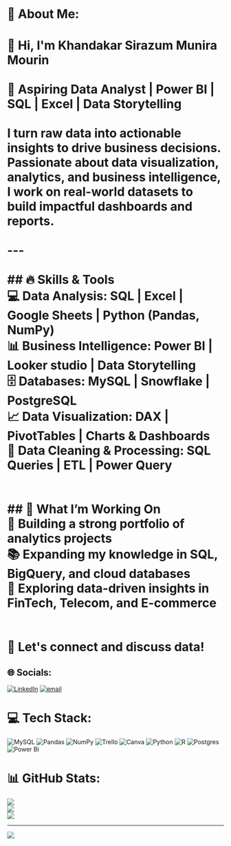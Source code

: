 # 💫 About Me:
# 👋 Hi, I'm Khandakar Sirazum Munira Mourin  <br><br>🎯 **Aspiring Data Analyst | Power BI | SQL | Excel | Data Storytelling**  <br><br>I turn raw data into actionable insights to drive business decisions. Passionate about **data visualization, analytics, and business intelligence**, I work on real-world datasets to build impactful dashboards and reports.  <br><br>---<br><br>## 🔥 Skills & Tools  <br>💻 **Data Analysis**: SQL | Excel | Google Sheets | Python (Pandas, NumPy)  <br>📊 **Business Intelligence**: Power BI | Looker studio | Data Storytelling  <br>🗄️ **Databases**: MySQL | Snowflake | PostgreSQL  <br>📈 **Data Visualization**: DAX | PivotTables | Charts & Dashboards  <br>📂 **Data Cleaning & Processing**: SQL Queries | ETL | Power Query<br><br><br>## 📌 What I’m Working On  <br>🚀 Building a strong **portfolio of analytics projects**  <br>📚 Expanding my knowledge in **SQL, BigQuery, and cloud databases**  <br>🔎 Exploring data-driven insights in **FinTech, Telecom, and E-commerce**  <br><br><br>🚀 **Let's connect and discuss data!**  <br>


## 🌐 Socials:
[![LinkedIn](https://img.shields.io/badge/LinkedIn-%230077B5.svg?logo=linkedin&logoColor=white)](https://linkedin.com/in/www.linkedin.com/in/khandakar-sirazum-munira-mourin) [![email](https://img.shields.io/badge/Email-D14836?logo=gmail&logoColor=white)](mailto:szmmunira@gmail.com) 

# 💻 Tech Stack:
![MySQL](https://img.shields.io/badge/mysql-4479A1.svg?style=for-the-badge&logo=mysql&logoColor=white) ![Pandas](https://img.shields.io/badge/pandas-%23150458.svg?style=for-the-badge&logo=pandas&logoColor=white) ![NumPy](https://img.shields.io/badge/numpy-%23013243.svg?style=for-the-badge&logo=numpy&logoColor=white) ![Trello](https://img.shields.io/badge/Trello-%23026AA7.svg?style=for-the-badge&logo=Trello&logoColor=white) ![Canva](https://img.shields.io/badge/Canva-%2300C4CC.svg?style=for-the-badge&logo=Canva&logoColor=white) ![Python](https://img.shields.io/badge/python-3670A0?style=for-the-badge&logo=python&logoColor=ffdd54) ![R](https://img.shields.io/badge/r-%23276DC3.svg?style=for-the-badge&logo=r&logoColor=white) ![Postgres](https://img.shields.io/badge/postgres-%23316192.svg?style=for-the-badge&logo=postgresql&logoColor=white) ![Power Bi](https://img.shields.io/badge/power_bi-F2C811?style=for-the-badge&logo=powerbi&logoColor=black)
# 📊 GitHub Stats:
![](https://github-readme-stats.vercel.app/api?username=szmmunira&theme=dark&hide_border=false&include_all_commits=false&count_private=false)<br/>
![](https://github-readme-streak-stats.herokuapp.com/?user=szmmunira&theme=dark&hide_border=false)<br/>
![](https://github-readme-stats.vercel.app/api/top-langs/?username=szmmunira&theme=dark&hide_border=false&include_all_commits=false&count_private=false&layout=compact)

---
[![](https://visitcount.itsvg.in/api?id=szmmunira&icon=0&color=0)](https://visitcount.itsvg.in)

<!-- Proudly created with GPRM ( https://gprm.itsvg.in ) -->
<!-- Proudly created with GPRM ( https://gprm.itsvg.in ) -->

<!--
**szmmunira/szmmunira** is a ✨ _special_ ✨ repository because its `README.md` (this file) appears on your GitHub profile.

Here are some ideas to get you started:

- 🔭 I’m currently working on ...
- 🌱 I’m currently learning ...
- 👯 I’m looking to collaborate on ...
- 🤔 I’m looking for help with ...
- 💬 Ask me about ...
- 📫 How to reach me: ...
- 😄 Pronouns: ...
- ⚡ Fun fact: ...
-->
